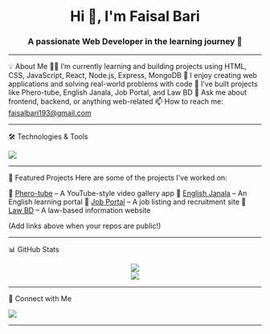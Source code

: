 <h1 align="center">Hi 👋, I'm Faisal Bari</h1>
<h3 align="center">A passionate Web Developer in the learning journey 🚀</h3>

---

💡 About Me
👨‍💻 I’m currently learning and building projects using HTML, CSS, JavaScript, React, Node.js, Express, MongoDB
🌱 I enjoy creating web applications and solving real-world problems with code
🔭 I’ve built projects like Phero-tube, English Janala, Job Portal, and Law BD
💬 Ask me about frontend, backend, or anything web-related
📫 How to reach me: faisalbari193@gmail.com

---

🛠️ Technologies & Tools
<p align="left">
  <img src="https://skillicons.dev/icons?i=html,css,js,react,nodejs,express,mongodb,git,github" />
</p>

---

📌 Featured Projects
Here are some of the projects I've worked on:

🔹 [Phero-tube](#) – A YouTube-style video gallery app
🔹 [English Janala](#) – An English learning portal
🔹 [Job Portal](#) – A job listing and recruitment site
🔹 [Law BD](#) – A law-based information website

(Add links above when your repos are public!)

---

📊 GitHub Stats
<p align="center">
  <img src="https://github-readme-stats.vercel.app/api?username=faisalbari193&show_icons=true&theme=tokyonight" />
  <br/>
  <img src="https://github-readme-streak-stats.herokuapp.com/?user=faisalbari193&theme=tokyonight" />
</p>

---

🔗 Connect with Me
<p align="left">
  <a href="mailto:faisalbari193@gmail.com"><img src="https://img.shields.io/badge/Email-D14836?style=for-the-badge&logo=gmail&logoColor=white"/></a>
</p>

---
